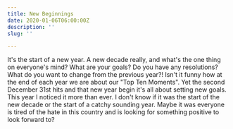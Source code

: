 ```yaml
---
title: New Beginnings
date: 2020-01-06T06:00:00Z
description: ''
slug: ''

---
```

It's the start of a new year.  A new decade really, and what's the one thing on everyone's mind?  What are your goals?  Do you have any resolutions?  What do you want to change from the previous year?!  Isn't it funny how at the end of each year we are about our "Top Ten Moments".  Yet the second December 31st hits and that new year begin it's all about setting new goals.  This year I noticed it more than ever.  I don't know if it was the start of the new decade or the start of a catchy sounding year.   Maybe it was everyone is tired of the hate in this country and is looking for something positive to look forward to?